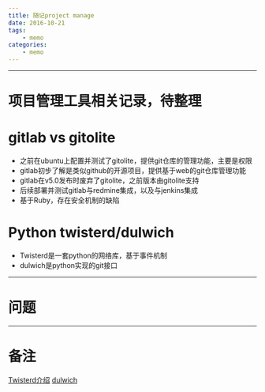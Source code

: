 ```yaml
---
title: 随记project manage
date: 2016-10-21
tags:
    - memo
categories:
    - memo
---
```


----------------
# 项目管理工具相关记录，待整理
# gitlab vs gitolite
* 之前在ubuntu上配置并测试了gitolite，提供git仓库的管理功能，主要是权限
* gitlab初步了解是类似github的开源项目，提供基于web的git仓库管理功能
* gitlab在v5.0发布时废弃了gitolite，之前版本由gitolite支持
* 后续部署并测试gitlab与redmine集成，以及与jenkins集成
* 基于Ruby，存在安全机制的缺陷

# Python twisterd/dulwich
* Twisterd是一套python的网络库，基于事件机制
* dulwich是python实现的git接口

---------------
# 问题


---------------
# 备注

[Twisterd介绍](http://blog.csdn.net/hanhuili/article/details/9389433)
[dulwich](https://github.com/jelmer/dulwich)
